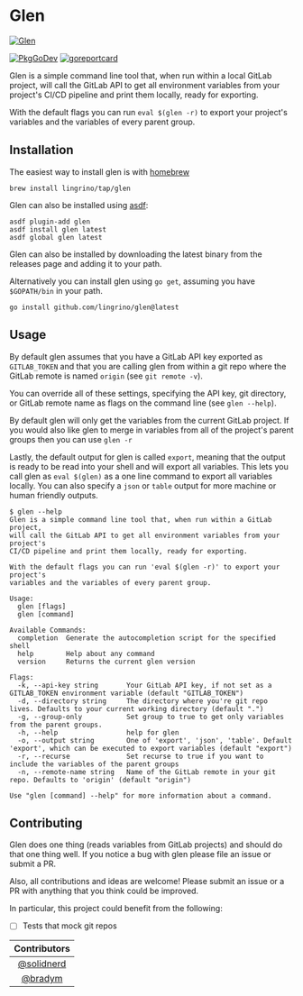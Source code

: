 # Glen

[![Glen](assets/logo-md.png?raw=true)](assets/logo-md.png "Glen")

[![PkgGoDev](https://pkg.go.dev/badge/github.com/lingrino/glen/glen)](https://pkg.go.dev/github.com/lingrino/glen/glen)
[![goreportcard](https://goreportcard.com/badge/github.com/lingrino/glen)](https://goreportcard.com/report/github.com/lingrino/glen)

Glen is a simple command line tool that, when run within a local GitLab project, will call the GitLab API to get all environment variables from your project's CI/CD pipeline and print them locally, ready for exporting.

With the default flags you can run `eval $(glen -r)` to export your project's variables and the variables of every parent group.

## Installation

The easiest way to install glen is with [homebrew][]

```console
brew install lingrino/tap/glen
```

Glen can also be installed using [asdf][]:

```console
asdf plugin-add glen
asdf install glen latest
asdf global glen latest
```

Glen can also be installed by downloading the latest binary from the releases page and adding it to your path.

Alternatively you can install glen using `go get`, assuming you have `$GOPATH/bin` in your path.

```console
go install github.com/lingrino/glen@latest
```

## Usage

By default glen assumes that you have a GitLab API key exported as `GITLAB_TOKEN` and that you are calling glen from within a git repo where the GitLab remote is named `origin` (see `git remote -v`).

You can override all of these settings, specifying the API key, git directory, or GitLab remote name as flags on the command line (see `glen --help`).

By default glen will only get the variables from the current GitLab project. If you would also like glen to merge in variables from all of the project's parent groups then you can use `glen -r`

Lastly, the default output for glen is called `export`, meaning that the output is ready to be read into your shell and will export all variables. This lets you call glen as `eval $(glen)` as a one line command to export all variables locally. You can also specify a `json` or `table` output for more machine or human friendly outputs.

```console
$ glen --help
Glen is a simple command line tool that, when run within a GitLab project,
will call the GitLab API to get all environment variables from your project's
CI/CD pipeline and print them locally, ready for exporting.

With the default flags you can run 'eval $(glen -r)' to export your project's
variables and the variables of every parent group.

Usage:
  glen [flags]
  glen [command]

Available Commands:
  completion  Generate the autocompletion script for the specified shell
  help        Help about any command
  version     Returns the current glen version

Flags:
  -k, --api-key string       Your GitLab API key, if not set as a GITLAB_TOKEN environment variable (default "GITLAB_TOKEN")
  -d, --directory string     The directory where you're git repo lives. Defaults to your current working directory (default ".")
  -g, --group-only           Set group to true to get only variables from the parent groups.
  -h, --help                 help for glen
  -o, --output string        One of 'export', 'json', 'table'. Default 'export', which can be executed to export variables (default "export")
  -r, --recurse              Set recurse to true if you want to include the variables of the parent groups
  -n, --remote-name string   Name of the GitLab remote in your git repo. Defaults to 'origin' (default "origin")

Use "glen [command] --help" for more information about a command.
```

## Contributing

Glen does one thing (reads variables from GitLab projects) and should do that one thing well. If you notice a bug with glen please file an issue or submit a PR.

Also, all contributions and ideas are welcome! Please submit an issue or a PR with anything that you think could be improved.

In particular, this project could benefit from the following:

- [ ] Tests that mock git repos

|                Contributors                |
| :----------------------------------------: |
| [@solidnerd](https://github.com/solidnerd) |
|    [@bradym](https://github.com/bradym)    |

[homebrew]: https://brew.sh/
[asdf]: https://asdf-vm.com/
